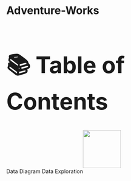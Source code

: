 # Adventure-Works

<h1 style="font-size:60px;">📚 Table of Contents</h1>
<div id="header" align="center">
  <img src="https://media.giphy.com/media/M9gbBd9nbDrOTu1Mqx/giphy.gif" width="100"/>
</div>
    Data
    Diagram
    Data Exploration
 
